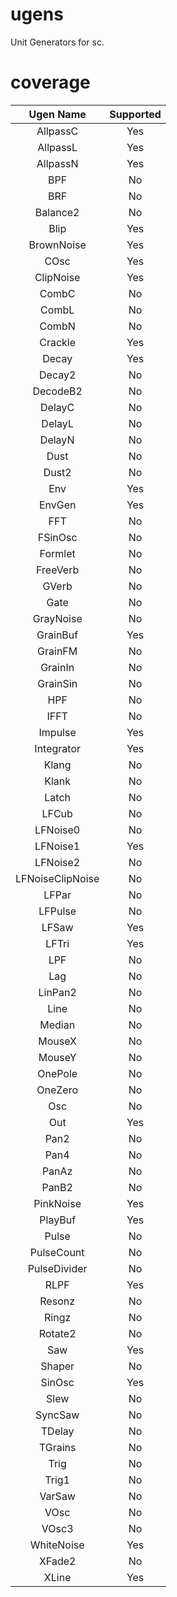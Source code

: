 # ugens

Unit Generators for sc.

# coverage

| Ugen Name                   | Supported |
|:---------------------------:|:---------:|
| AllpassC                    | Yes       |
| AllpassL                    | Yes       |
| AllpassN                    | Yes       |
| BPF                         | No        |
| BRF                         | No        |
| Balance2                    | No        |
| Blip                        | Yes       |
| BrownNoise                  | Yes       |
| COsc                        | Yes       |
| ClipNoise                   | Yes       |
| CombC                       | No        |
| CombL                       | No        |
| CombN                       | No        |
| Crackle                     | Yes       |
| Decay                       | Yes       |
| Decay2                      | No        |
| DecodeB2                    | No        |
| DelayC                      | No        |
| DelayL                      | No        |
| DelayN                      | No        |
| Dust                        | No        |
| Dust2                       | No        |
| Env                         | Yes       |
| EnvGen                      | Yes       |
| FFT                         | No        |
| FSinOsc                     | No        |
| Formlet                     | No        |
| FreeVerb                    | No        |
| GVerb                       | No        |
| Gate                        | No        |
| GrayNoise                   | No        |
| GrainBuf                    | Yes       |
| GrainFM                     | No        |
| GrainIn                     | No        |
| GrainSin                    | No        |
| HPF                         | No        |
| IFFT                        | No        |
| Impulse                     | Yes       |
| Integrator                  | Yes       |
| Klang                       | No        |
| Klank                       | No        |
| Latch                       | No        |
| LFCub                       | No        |
| LFNoise0                    | No        |
| LFNoise1                    | Yes       |
| LFNoise2                    | No        |
| LFNoiseClipNoise            | No        |
| LFPar                       | No        |
| LFPulse                     | No        |
| LFSaw                       | Yes       |
| LFTri                       | Yes       |
| LPF                         | No        |
| Lag                         | No        |
| LinPan2                     | No        |
| Line                        | No        |
| Median                      | No        |
| MouseX                      | No        |
| MouseY                      | No        |
| OnePole                     | No        |
| OneZero                     | No        |
| Osc                         | No        |
| Out                         | Yes       |
| Pan2                        | No        |
| Pan4                        | No        |
| PanAz                       | No        |
| PanB2                       | No        |
| PinkNoise                   | Yes       |
| PlayBuf                     | Yes       |
| Pulse                       | No        |
| PulseCount                  | No        |
| PulseDivider                | No        |
| RLPF                        | Yes       |
| Resonz                      | No        |
| Ringz                       | No        |
| Rotate2                     | No        |
| Saw                         | Yes       |
| Shaper                      | No        |
| SinOsc                      | Yes       |
| Slew                        | No        |
| SyncSaw                     | No        |
| TDelay                      | No        |
| TGrains                     | No        |
| Trig                        | No        |
| Trig1                       | No        |
| VarSaw                      | No        |
| VOsc                        | No        |
| VOsc3                       | No        |
| WhiteNoise                  | Yes       |
| XFade2                      | No        |
| XLine                       | Yes       |
